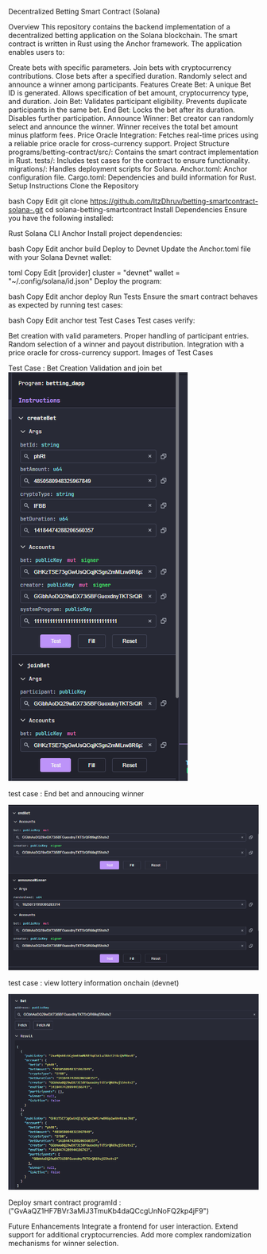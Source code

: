 Decentralized Betting Smart Contract (Solana)

Overview
This repository contains the backend implementation of a decentralized betting application on the Solana blockchain. The smart contract is written in Rust using the Anchor framework. The application enables users to:

Create bets with specific parameters.
Join bets with cryptocurrency contributions.
Close bets after a specified duration.
Randomly select and announce a winner among participants.
Features
Create Bet:
A unique Bet ID is generated.
Allows specification of bet amount, cryptocurrency type, and duration.
Join Bet:
Validates participant eligibility.
Prevents duplicate participants in the same bet.
End Bet:
Locks the bet after its duration.
Disables further participation.
Announce Winner:
Bet creator can randomly select and announce the winner.
Winner receives the total bet amount minus platform fees.
Price Oracle Integration:
Fetches real-time prices using a reliable price oracle for cross-currency support.
Project Structure
programs/betting-contract/src/: Contains the smart contract implementation in Rust.
tests/: Includes test cases for the contract to ensure functionality.
migrations/: Handles deployment scripts for Solana.
Anchor.toml: Anchor configuration file.
Cargo.toml: Dependencies and build information for Rust.
Setup Instructions
Clone the Repository

bash
Copy
Edit
git clone https://github.com/ItzDhruv/betting-smartcontract-solana-.git
cd solana-betting-smartcontract
Install Dependencies Ensure you have the following installed:

Rust
Solana CLI
Anchor
Install project dependencies:

bash
Copy
Edit
anchor build
Deploy to Devnet Update the Anchor.toml file with your Solana Devnet wallet:

toml
Copy
Edit
[provider]
cluster = "devnet"
wallet = "~/.config/solana/id.json"
Deploy the program:

bash
Copy
Edit
anchor deploy
Run Tests Ensure the smart contract behaves as expected by running test cases:

bash
Copy
Edit
anchor test
Test Cases
Test cases verify:

Bet creation with valid parameters.
Proper handling of participant entries.
Random selection of a winner and payout distribution.
Integration with a price oracle for cross-currency support.
Images of Test Cases




Test Case : Bet Creation Validation and join bet 
![img alt](https://github.com/ItzDhruv/betting-smartcontract-solana-/blob/548653e476579259e27dcd7ce49c5f821de2dbfc/Screenshot%202025-01-23%20172538.png)



test case : End bet and annoucing winner 

![img alt](https://github.com/ItzDhruv/betting-smartcontract-solana-/blob/36fd143ed1b2ff2b25d8f7218a6b75a101c013ae/Screenshot%202025-01-23%20173212.png)

test case : view lottery information onchain (devnet)

![img alt](https://github.com/ItzDhruv/betting-smartcontract-solana-/blob/36fd143ed1b2ff2b25d8f7218a6b75a101c013ae/Screenshot%202025-01-23%20173227.png)


Deploy smart contract programId : ("GvAaQZ1HF7BVr3aMiJ3TmuKb4daQCcgUnNoFQ2kp4jF9") 

Future Enhancements
Integrate a frontend for user interaction.
Extend support for additional cryptocurrencies.
Add more complex randomization mechanisms for winner selection.
